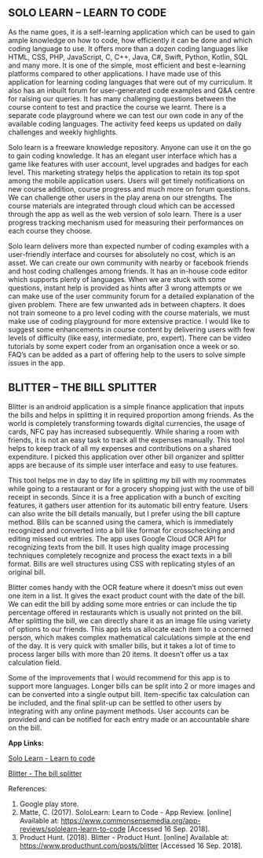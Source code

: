 ﻿




## SOLO LEARN – LEARN TO CODE



As the name goes, it is a self-learning application which can be used to gain ample knowledge on how to code, how efficiently it can be done and which coding language to use. It offers more than a dozen coding languages like HTML, CSS, PHP, JavaScript, C, C++, Java, C#, Swift, Python, Kotlin, SQL and many more. It is one of the simple, most efficient and best e-learning platforms compared to other applications. I have made use of this application for learning coding languages that were out of my curriculum. It also has an inbuilt forum for user-generated code examples and Q&A centre for raising our queries. It has many challenging questions between the course content to test and practice the course we learnt. There is a separate code playground where we can test our own code in any of the available coding languages. The activity feed keeps us updated on daily challenges and weekly highlights.

Solo learn is a freeware knowledge repository. Anyone can use it on the go to gain coding knowledge. It has an elegant user interface which has a game like features with user account, level upgrades and badges for each level. This marketing strategy helps the application to retain its top spot among the mobile application users. Users will get timely notifications on new course addition, course progress and much more on forum questions. We can challenge other users in the play arena on our strengths. The course materials are integrated through cloud which can be accessed through the app as well as the web version of solo learn. There is a user progress tracking mechanism used for measuring their performances on each course they choose.

Solo learn delivers more than expected number of coding examples with a user-friendly interface and courses for absolutely no cost, which is an asset. We can create our own community with nearby or facebook friends and host coding challenges among friends. It has an in-house code editor which supports plenty of languages. When we are stuck with some questions, instant help is provided as hints after 3 wrong attempts or we can make use of the user community forum for a detailed explanation of the given problem. There are few unwanted ads in between chapters. It does not train someone to a pro level coding with the course materials, we must make use of coding playground for more extensive practice. I would like to suggest some enhancements in course content by delivering users with few levels of difficulty (like easy, intermediate, pro, expert). There can be video tutorials by some expert coder from an organisation once a week or so. FAQ’s can be added as a part of offering help to the users to solve simple issues in the app.


## **BLITTER – THE BILL SPLITTER**

Blitter is an android application is a simple finance application that inputs the bills and helps in splitting it in required proportion among friends. As the world is completely transforming towards digital currencies, the usage of cards, NFC pay has increased subsequently. While sharing a room with friends, it is not an easy task to track all the expenses manually. This tool helps to keep track of all my expenses and contributions on a shared expenditure. I picked this application over other bill organizer and splitter apps are because of its simple user interface and easy to use features.

This tool helps me in day to day life in splitting my bill with my roommates while going to a restaurant or for a grocery shopping just with the use of bill receipt in seconds. Since it is a free application with a bunch of exciting features, it gathers user attention for its automatic bill entry feature. Users can also write the bill details manually, but I prefer using the bill capture method. Bills can be scanned using the camera, which is immediately recognized and converted into a bill like format for crosschecking and editing missed out entries. The app uses Google Cloud OCR API for recognizing texts from the bill. It uses high quality image processing techniques completely recognize and process the exact texts in a bill format. Bills are well structures using CSS with replicating styles of an original bill.

Blitter comes handy with the OCR feature where it doesn’t miss out even one item in a list. It gives the exact product count with the date of the bill. We can edit the bill by adding some more entries or can include the tip percentage offered in restaurants which is usually not printed on the bill. After splitting the bill, we can directly share it as an image file using variety of options to our friends.  This app lets us allocate each item to a concerned person, which makes complex mathematical calculations simple at the end of the day. It is very quick with smaller bills, but it takes a lot of time to process larger bills with more than 20 items. It doesn’t offer us a tax calculation field.

Some of the improvements that I would recommend for this app is to support more languages. Longer bills can be split into 2 or more images and can be converted into a single output bill. Item-specific tax calculation can be included, and the final split-up can be settled to other users by integrating with any online payment methods. User accounts can be provided and can be notified for each entry made or an accountable share on the bill.


**App Links:**

[Solo Learn - Learn to code](https://play.google.com/store/apps/details?id=com.sololearn)

[Blitter - The bill splitter](https://play.google.com/store/apps/details?id=es.soutullo.blitter)




References:

 1. Google play store.
 2. Matte, C. (2017). SoloLearn: Learn to Code - App Review. [online]
  Available at:    https://www.commonsensemedia.org/app-reviews/sololearn-learn-to-code    [Accessed 16 Sep. 2018].
 3. Product Hunt. (2018). Blitter - Product Hunt. [online] Available at:
    https://www.producthunt.com/posts/blitter [Accessed 16 Sep. 2018].

